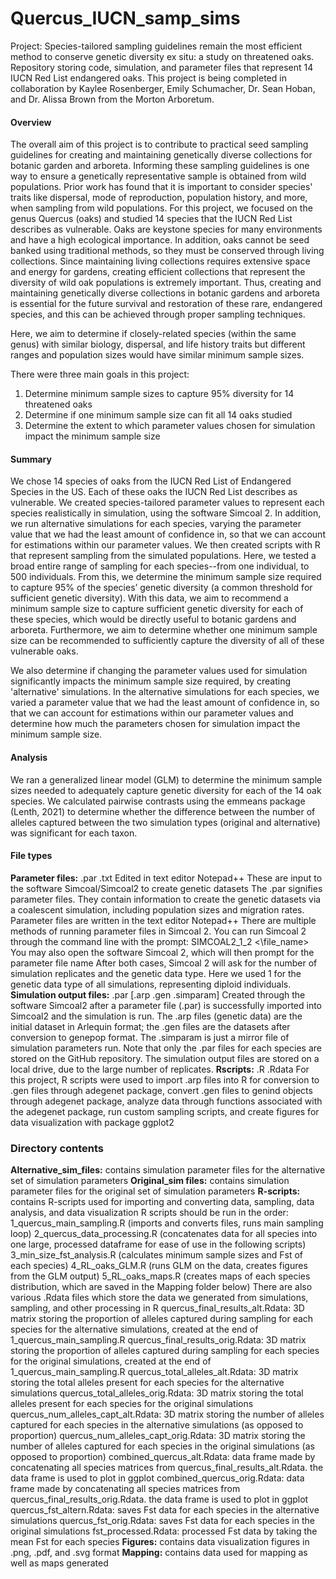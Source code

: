 # Quercus_IUCN_samp_sims
Project: Species-tailored sampling guidelines remain the most efficient method to conserve genetic diversity ex situ: a study on threatened oaks.
Repository storing code, simulation, and parameter files that represent 14 IUCN Red List endangered oaks. This project is being completed in collaboration by Kaylee Rosenberger, Emily Schumacher, Dr. Sean Hoban, and Dr. Alissa Brown from the Morton Arboretum.

#### Overview
The overall aim of this project is to contribute to practical seed sampling guidelines for creating and maintaining genetically diverse collections for botanic garden and arboreta. Informing these sampling guidelines is one way to ensure a genetically representative sample is obtained from wild populations. Prior work has found that it is important to consider species' traits like dispersal, mode of reproduction, population history, and more, when sampling from wild populations. For this project, we focused on the genus Quercus (oaks) and studied 14 species that the IUCN Red List describes as vulnerable. Oaks are keystone species for many environments and have a high ecological importance. In addition, oaks cannot be seed banked using traditional methods, so they must be conserved through living collections. Since maintaining living collections requires extensive space and energy for gardens, creating efficient collections that represent the diversity of wild oak populations is extremely important. Thus, creating and maintaining genetically diverse collections in botanic gardens and arboreta is essential for the future survival and restoration of these rare, endangered species, and this can be achieved through proper sampling techniques.

Here, we aim to determine if closely-related species (within the same genus) with similar biology, dispersal, and life history traits but different ranges and population sizes would have similar minimum sample sizes.

There were three main goals in this project: 
1) Determine minimum sample sizes to capture 95% diversity for 14 threatened oaks
2) Determine if one minimum sample size can fit all 14 oaks studied
3) Determine the extent to which parameter values chosen for simulation impact the minimum sample size


#### Summary
We chose 14 species of oaks from the IUCN Red List of Endangered Species in the US. Each of these oaks the IUCN Red List describes as vulnerable. We created species-tailored parameter values to represent each species realistically in simulation, using the software Simcoal 2. In addition, we run alternative simulations for each species, varying the parameter value that we had the least amount of confidence in, so that we can account for estimations within our parameter values. We then created scripts with R that represent sampling from the simulated populations. Here, we tested a broad entire range of sampling for each species--from one individual, to 500 individuals. From this, we determine the minimum sample size required to capture 95% of the species’ genetic diversity (a common threshold for sufficient genetic diversity). With this data, we aim to recommend a minimum sample size to capture sufficient genetic diversity for each of these species, which would be directly useful to botanic gardens and arboreta. Furthermore, we aim to determine whether one minimum sample size can be recommended to sufficiently capture the diversity of all of these vulnerable oaks. 

We also determine if changing the parameter values used for simulation significantly impacts the minimum sample size required, by creating 'alternative' simulations. In the alternative simulations for each species, we varied a parameter value that we had the least amount of confidence in, so that we can account for estimations within our parameter values and determine how much the parameters chosen for simulation impact the minimum sample size. 

#### Analysis
We ran a generalized linear model (GLM) to determine the minimum sample sizes needed to adequately capture genetic diversity for each of the 14 oak species. We calculated pairwise contrasts using the emmeans package (Lenth, 2021) to determine whether the difference between the number of alleles captured between the two simulation types (original and alternative) was significant for each taxon.


#### File types
**Parameter files:**
    .par .txt
    Edited in text editor Notepad++
    These are input to the software Simcoal/Simcoal2 to create genetic datasets The .par signifies parameter files.  They contain information to create the genetic datasets via a coalescent simulation, including population sizes and migration rates. Parameter files are written in the text editor Notepad++ 
    There are multiple methods of running parameter files in Simcoal 2. You can run Simcoal 2 through the command line with the prompt: SIMCOAL2_1_2 <\file_name>
    You may also open the software Simcoal 2, which will then prompt for the parameter file name
    After both cases, Simcoal 2 will ask for the number of simulation replicates and the genetic data type. Here we used 1 for the genetic data type of all simulations, representing diploid individuals. 
**Simulation output files:**
    .par [.arp .gen .simparam]
    Created through the software Simcoal2 after a parameter file (.par) is successfully imported into Simcoal2 and the simulation is run.  The .arp files (genetic data) are the initial dataset in Arlequin format; the .gen files are the datasets after conversion to genepop format.  The .simparam is just a mirror file of simulation parameters run. 
    Note that only the .par files for each species are stored on the GitHub repository. The simulation output files are stored on a local drive, due to the large number of replicates. 
**Rscripts:**
    .R .Rdata
    For this project, R scripts were used to import .arp files into R for conversion to .gen files through adegenet package, convert .gen files to genind objects through adegenet package, analyze data through functions associated with the adegenet package, run custom sampling scripts, and create figures for data visualization with package ggplot2

### Directory contents
**Alternative_sim_files:** contains simulation parameter files for the alternative set of simulation parameters
**Original_sim files:** contains simulation parameter files for the original set of simulation parameters
**R-scripts:** contains R-scripts used for importing and converting data, sampling, data analysis, and data visualization 
R scripts should be run in the order: 
    1_quercus_main_sampling.R (imports and converts files, runs main sampling loop) 
    2_quercus_data_processing.R (concatenates data for all species into one large, processed dataframe for ease of use in the following scripts)
    3_min_size_fst_analysis.R (calculates minimum sample sizes and Fst of each species) 
    4_RL_oaks_GLM.R (runs GLM on the data, creates figures from the GLM output)
    5_RL_oaks_maps.R (creates maps of each species distribution, which are saved in the Mapping folder below)
There are also various .Rdata files which store the data we generated from simulations, sampling, and other processing in R
    quercus_final_results_alt.Rdata: 3D matrix storing the proportion of alleles captured during sampling for each species for the alternative simulations, created at the end of 1_quercus_main_sampling.R
    quercus_final_results_orig.Rdata: 3D matrix storing the proportion of alleles captured during sampling for each species for the original simulations, created at the end of 1_quercus_main_sampling.R
    quercus_total_alleles_alt.Rdata: 3D matrix storing the total alleles present for each species for the alternative simulations
    quercus_total_alleles_orig.Rdata: 3D matrix storing the total alleles present for each species for the original simulations
    quercus_num_alleles_capt_alt.Rdata: 3D matrix storing the number of alleles captured for each species in the alternative simulations (as opposed to proportion)
    quercus_num_alleles_capt_orig.Rdata: 3D matrix storing the number of alleles captured for each species in the original simulations (as opposed to proportion)
    combined_quercus_alt.Rdata: data frame made by concatenating all species matrices from quercus_final_results_alt.Rdata. the data frame is used to plot in ggplot
    combined_quercus_orig.Rdata: data frame made by concatenating all species matrices from quercus_final_results_orig.Rdata. the data frame is used to plot in ggplot
    quercus_fst_altern.Rdata: saves Fst data for each species in the alternative simulations 
    quercus_fst_orig.Rdata: saves Fst data for each species in the original simulations
    fst_processed.Rdata: processed Fst data by taking the mean Fst for each species
**Figures:** contains data visualization figures in .png, .pdf, and .svg format 
**Mapping:** contains data used for mapping as well as maps generated 
    